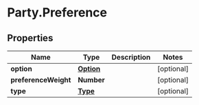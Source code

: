 # Party.Preference

## Properties
Name | Type | Description | Notes
------------ | ------------- | ------------- | -------------
**option** | [**Option**](Option.md) |  | [optional] 
**preferenceWeight** | **Number** |  | [optional] 
**type** | [**Type**](Type.md) |  | [optional] 


